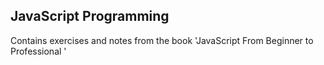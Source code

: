 ## JavaScript Programming  

Contains exercises and notes from the book 'JavaScript From Beginner to Professional '
